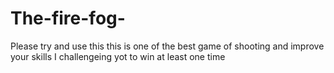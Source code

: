 # The-fire-fog-
Please try and use this this is one of the best game of shooting and improve your skills I challengeing yot to win at least one time
